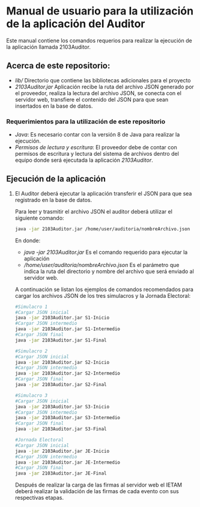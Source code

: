 # Manual de usuario para la utilización de la aplicación del Auditor

Este manual contiene los comandos requerios para realizar la ejecución de la aplicación llamada 2103Auditor.

## Acerca de este repositorio:

* *lib/* Directorio que contiene las bibliotecas adicionales para el proyecto
* *2103Auditor.jar* Aplicación recibe la ruta del archivo JSON generado por el proveedor, realiza la lectura del archivo JSON, se conecta con el servidor web, transfiere el contenido del JSON para que sean insertados en la base de datos.

### Requerimientos para la utilización de este repositorio

* *Java*:  Es necesario contar con la versión 8 de Java para realizar la ejecución.
* *Permisos de lectura y escritura*: El proveedor debe de contar con permisos de escritura y lectura del sistema de archivos dentro del equipo donde será ejecutada la aplicación *2103Auditor*.

## Ejecución de la aplicación

1. El Auditor deberá ejecutar la aplicación transferir el JSON para que sea registrado en la base de datos.

   Para leer y trasmitir el archivo JSON el auditor deberá utilizar el siguiente comando:

   ```bash
   java -jar 2103Auditor.jar /home/user/auditoria/nombreArchivo.json
   ```

   En donde:

   * *java -jar 2103Auditor.jar*  Es el comando requerido para ejecutar la aplicación 
   * */home/user/auditoria/nombreArchivo.json* Es el parámetro que indica la ruta del directorio y nombre del archivo que será enviado al servidor web.

   A continuación se listan los ejemplos de comandos recomendados para cargar los archivos JSON de los tres simulacros y la Jornada Electoral:

   ```bash
   #Simulacro 1
   #Cargar JSON inicial
   java -jar 2103Auditor.jar S1-Inicio
   #Cargar JSON intermedio
   java -jar 2103Auditor.jar S1-Intermedio
   #Cargar JSON final
   java -jar 2103Auditor.jar S1-Final 
   
   #Simulacro 2
   #Cargar JSON inicial
   java -jar 2103Auditor.jar S2-Inicio
   #Cargar JSON intermedio
   java -jar 2103Auditor.jar S2-Intermedio 
   #Cargar JSON final
   java -jar 2103Auditor.jar S2-Final 
   
   #Simulacro 3
   #Cargar JSON inicial
   java -jar 2103Auditor.jar S3-Inicio
   #Cargar JSON intermedio
   java -jar 2103Auditor.jar S3-Intermedio
   #Cargar JSON final
   java -jar 2103Auditor.jar S3-Final
   
   #Jornada Electoral
   #Cargar JSON inicial
   java -jar 2103Auditor.jar JE-Inicio 
   #Cargar JSON intermedio
   java -jar 2103Auditor.jar JE-Intermedio
   #Cargar JSON final
   java -jar 2103Auditor.jar JE-Final
   ```

   Después de realizar la carga de las firmas al servidor web el IETAM deberá realizar la validación de las firmas de cada evento con sus respectivas etapas.

